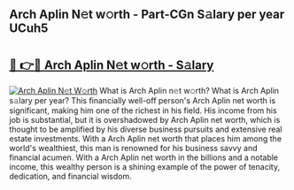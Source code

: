 ## Arch Aplin N𝚎t w𝚘rth - Part-CGn S𝚊lary per year UCuh5

# <h2><a href="http://gc1z46p.nevu.top/?p=Arch+Aplin">🔗 👉🔴 Arch Aplin N𝚎t w𝚘rth - S𝚊lary</a></h2>

[![Arch Aplin N𝚎t W𝚘rth](https://i.imgur.com/Oavwk0R.jpeg)](http://gc1z46p.nevu.top/?p=Arch+Aplin)
What is Arch Aplin n𝚎t w𝚘rth? What is Arch Aplin s𝚊lary per year?
This financially well-off person's Arch Aplin net worth is significant, making him one of the richest in his field. His income from his job is substantial, but it is overshadowed by Arch Aplin net worth, which is thought to be amplified by his diverse business pursuits and extensive real estate investments. With a Arch Aplin net worth that places him among the world's wealthiest, this man is renowned for his business savvy and financial acumen. With a Arch Aplin net worth in the billions and a notable income, this wealthy person is a shining example of the power of tenacity, dedication, and financial wisdom.
